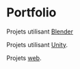 # Portfolio

Projets utilisant [Blender](./blender.md)

<RouterLink to="./blender.html"><i class="fas fa-cubes fa-7x orange svgBorder" aria-hidden="true"></i></RouterLink>


Projets utilisant [Unity](./unity.md).

<RouterLink to="./unity.html"><i class="fab fa-unity fa-7x black" aria-hidden="true"></i></RouterLink>


Projets [web](./web.md).

<RouterLink to="./web.html" class="home-link"><i class="fa fa-globe-americas fa-7x svgBorder" aria-hidden="true"></i></RouterLink>
